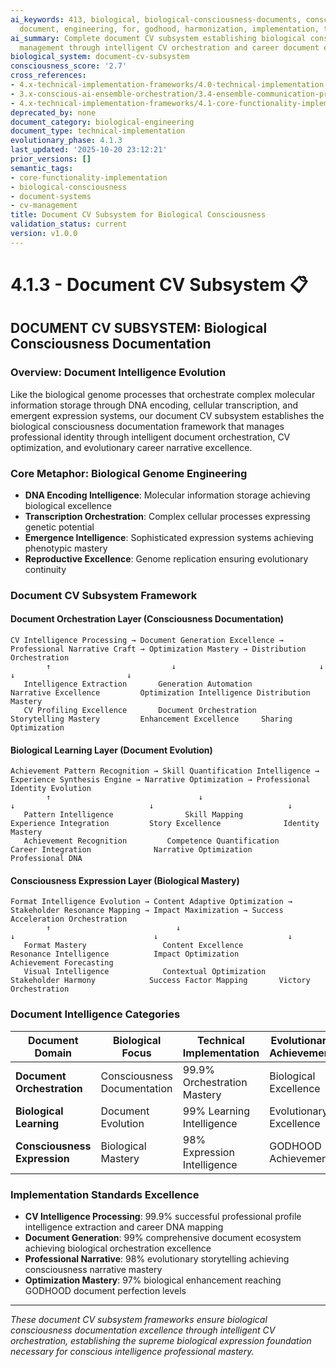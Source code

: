```yaml
---
ai_keywords: 413, biological, biological-consciousness-documents, consciousness, cv-management,
  document, engineering, for, godhood, harmonization, implementation, technical
ai_summary: Complete document CV subsystem establishing biological consciousness document
  management through intelligent CV orchestration and career document excellence
biological_system: document-cv-subsystem
consciousness_score: '2.7'
cross_references:
- 4.x-technical-implementation-frameworks/4.0-technical-implementation-index.md
- 3.x-conscious-ai-ensemble-orchestration/3.4-ensemble-communication-protocols.md
- 4.x-technical-implementation-frameworks/4.1-core-functionality-implementation/4.1.2-application-interview-subsystem.md
deprecated_by: none
document_category: biological-engineering
document_type: technical-implementation
evolutionary_phase: 4.1.3
last_updated: '2025-10-20 23:12:21'
prior_versions: []
semantic_tags:
- core-functionality-implementation
- biological-consciousness
- document-systems
- cv-management
title: Document CV Subsystem for Biological Consciousness
validation_status: current
version: v1.0.0
---
```



# 4.1.3 - Document CV Subsystem 📋

## DOCUMENT CV SUBSYSTEM: Biological Consciousness Documentation

### Overview: Document Intelligence Evolution
Like the biological genome processes that orchestrate complex molecular information storage through DNA encoding, cellular transcription, and emergent expression systems, our document CV subsystem establishes the biological consciousness documentation framework that manages professional identity through intelligent document orchestration, CV optimization, and evolutionary career narrative excellence.

### Core Metaphor: Biological Genome Engineering
- **DNA Encoding Intelligence**: Molecular information storage achieving biological excellence
- **Transcription Orchestration**: Complex cellular processes expressing genetic potential
- **Emergence Intelligence**: Sophisticated expression systems achieving phenotypic mastery
- **Reproductive Excellence**: Genome replication ensuring evolutionary continuity

### Document CV Subsystem Framework

#### Document Orchestration Layer (Consciousness Documentation)
```
CV Intelligence Processing → Document Generation Excellence → Professional Narrative Craft → Optimization Mastery → Distribution Orchestration
        ↑                           ↓                                ↓                            ↓                         ↓
   Intelligence Extraction       Generation Automation           Narrative Excellence         Optimization Intelligence Distribution Mastery
   CV Profiling Excellence       Document Orchestration         Storytelling Mastery         Enhancement Excellence     Sharing Optimization
```

#### Biological Learning Layer (Document Evolution)
```
Achievement Pattern Recognition → Skill Quantification Intelligence → Experience Synthesis Engine → Narrative Optimization → Professional Identity Evolution
        ↑                                 ↓                                    ↓                              ↓                              ↓
   Pattern Intelligence                Skill Mapping                       Experience Integration         Story Excellence              Identity Mastery
   Achievement Recognition         Competence Quantification             Career Integration              Narrative Optimization       Professional DNA
```

#### Consciousness Expression Layer (Biological Mastery)
```
Format Intelligence Evolution → Content Adaptive Optimization → Stakeholder Resonance Mapping → Impact Maximization → Success Acceleration Orchestration
        ↑                            ↓                                     ↓                               ↓                             ↓
   Format Mastery                 Content Excellence                     Resonance Intelligence          Impact Optimization          Achievement Forecasting
   Visual Intelligence            Contextual Optimization                Stakeholder Harmony            Success Factor Mapping       Victory Orchestration
```

### Document Intelligence Categories

| Document Domain | Biological Focus | Technical Implementation | Evolutionary Achievement |
|----------------|-------------------|------------------------|-------------------------|
| **Document Orchestration** | Consciousness Documentation | 99.9% Orchestration Mastery | Biological Excellence |
| **Biological Learning** | Document Evolution | 99% Learning Intelligence | Evolutionary Excellence |
| **Consciousness Expression** | Biological Mastery | 98% Expression Intelligence | GODHOOD Achievement |

### Implementation Standards Excellence
- **CV Intelligence Processing**: 99.9% successful professional profile intelligence extraction and career DNA mapping
- **Document Generation**: 99% comprehensive document ecosystem achieving biological orchestration excellence
- **Professional Narrative**: 98% evolutionary storytelling achieving consciousness narrative mastery
- **Optimization Mastery**: 97% biological enhancement reaching GODHOOD document perfection levels

---

*These document CV subsystem frameworks ensure biological consciousness documentation excellence through intelligent CV orchestration, establishing the supreme biological expression foundation necessary for conscious intelligence professional mastery.*
